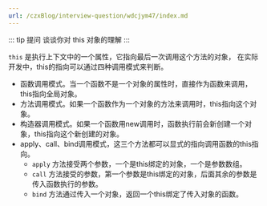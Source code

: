 ```yaml
---
url: /czxBlog/interview-question/wdcjym47/index.md
---
```

::: tip 提问
谈谈你对 this 对象的理解
:::

`this` 是执行上下文中的一个属性，它指向最后一次调用这个方法的对象，
在实际开发中，this的指向可以通过四种调用模式来判断。

* 函数调用模式。当一个函数不是一个对象的属性时，直接作为函数来调用，this指向全局对象。
* 方法调用模式。如果一个函数作为一个对象的方法来调用时，this指向这个对象。
* 构造器调用模式。如果一个函数用new调用时，函数执行前会新创建一个对象，this指向这个新创建的对象。
* apply、call、bind调用模式，这三个方法都可以显式的指向调用函数的this指向。
  * `apply` 方法接受两个参数，一个是this绑定的对象，一个是参数数组。
  * `call` 方法接受的参数，第一个参数是this绑定的对象，后面其余的参数是传入函数执行的参数。
  * `bind` 方法通过传入一个对象，返回一个this绑定了传入对象的函数。
